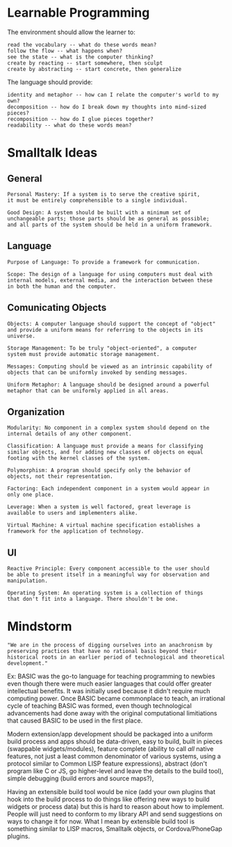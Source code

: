 # Learnable Programming
The environment should allow the learner to:

    read the vocabulary -- what do these words mean?
    follow the flow -- what happens when?
    see the state -- what is the computer thinking?
    create by reacting -- start somewhere, then sculpt
    create by abstracting -- start concrete, then generalize

The language should provide:

    identity and metaphor -- how can I relate the computer's world to my own?
    decomposition -- how do I break down my thoughts into mind-sized pieces?
    recomposition -- how do I glue pieces together?
    readability -- what do these words mean?
    
# Smalltalk Ideas
## General

    Personal Mastery: If a system is to serve the creative spirit,
    it must be entirely comprehensible to a single individual.

    Good Design: A system should be built with a minimum set of
    unchangeable parts; those parts should be as general as possible;
    and all parts of the system should be held in a uniform framework.

## Language

    Purpose of Language: To provide a framework for communication.

    Scope: The design of a language for using computers must deal with
    internal models, external media, and the interaction between these
    in both the human and the computer.

## Comunicating Objects

    Objects: A computer language should support the concept of "object"
    and provide a uniform means for referring to the objects in its
    universe.

    Storage Management: To be truly "object-oriented", a computer
    system must provide automatic storage management.

    Messages: Computing should be viewed as an intrinsic capability of
    objects that can be uniformly invoked by sending messages.

    Uniform Metaphor: A language should be designed around a powerful
    metaphor that can be uniformly applied in all areas.

## Organization

    Modularity: No component in a complex system should depend on the
    internal details of any other component.

    Classification: A language must provide a means for classifying
    similar objects, and for adding new classes of objects on equal
    footing with the kernel classes of the system.

    Polymorphism: A program should specify only the behavior of
    objects, not their representation.

    Factoring: Each independent component in a system would appear in
    only one place.

    Leverage: When a system is well factored, great leverage is
    available to users and implementers alike.

    Virtual Machine: A virtual machine specification establishes a
    framework for the application of technology.

## UI

    Reactive Principle: Every component accessible to the user should
    be able to present itself in a meaningful way for observation and
    manipulation.

    Operating System: An operating system is a collection of things
    that don't fit into a language. There shouldn't be one.

# Mindstorm

```
"We are in the process of digging ourselves into an anachronism by
preserving practices that have no rational basis beyond their
historical roots in an earlier period of technological and theoretical
development."
```

Ex: BASIC was the go-to language for teaching programming to newbies
even though there were much easier languages that could offer greater
intellectual benefits. It was initially used because it didn't require
much computing power. Once BASIC became commonplace to teach, an
irrational cycle of teaching BASIC was formed, even though
technological advancements had done away with the original computational
limitiations that caused BASIC to be used in the first place.


Modern extension/app development should be packaged into a uniform build
process and apps should be data-driven, easy to build, built in pieces
(swappable widgets/modules), feature complete (ability to call _all_ native
features, not just a least common denominator of various systems, using a 
protocol similar to Common LISP feature expressions), abstract (don't program
like C or JS, go higher-level and leave the details to the build tool), 
simple debugging (build errors and source maps?),

Having an extensible build tool would be nice (add your own plugins that
hook into the build process to do things like offering new ways to build
widgets or process data) but this is hard to reason about how to implement.
People will just need to conform to my library API and send suggestions on
ways to change it for now. What I mean by extensible build tool is something
similar to LISP macros, Smalltalk objects, or Cordova/PhoneGap plugins.
